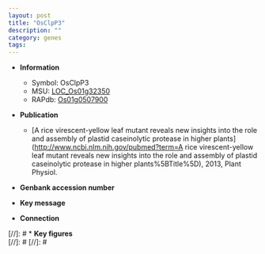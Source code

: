 ```yaml
---
layout: post
title: "OsClpP3"
description: ""
category: genes
tags: 
---
```


* **Information**  
    + Symbol: OsClpP3  
    + MSU: [LOC_Os01g32350](http://rice.plantbiology.msu.edu/cgi-bin/ORF_infopage.cgi?orf=LOC_Os01g32350)  
    + RAPdb: [Os01g0507900](http://rapdb.dna.affrc.go.jp/viewer/gbrowse_details/irgsp1?name=Os01g0507900)  

* **Publication**  
    + [A rice virescent-yellow leaf mutant reveals new insights into the role and assembly of plastid caseinolytic protease in higher plants](http://www.ncbi.nlm.nih.gov/pubmed?term=A rice virescent-yellow leaf mutant reveals new insights into the role and assembly of plastid caseinolytic protease in higher plants%5BTitle%5D), 2013, Plant Physiol.

* **Genbank accession number**  

* **Key message**  

* **Connection**  

[//]: # * **Key figures**  
[//]: # 
[//]: # 
